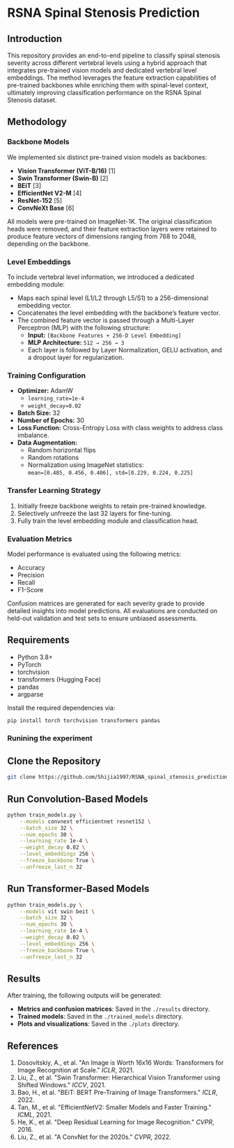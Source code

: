 # RSNA Spinal Stenosis Prediction

## Introduction

This repository provides an end-to-end pipeline to classify spinal stenosis severity across different vertebral levels using a hybrid approach that integrates pre-trained vision models and dedicated vertebral level embeddings. The method leverages the feature extraction capabilities of pre-trained backbones while enriching them with spinal-level context, ultimately improving classification performance on the RSNA Spinal Stenosis dataset.

## Methodology

### Backbone Models

We implemented six distinct pre-trained vision models as backbones:

- **Vision Transformer (ViT-B/16)** [1]
- **Swin Transformer (Swin-B)** [2]
- **BEiT** [3]
- **EfficientNet V2-M** [4]
- **ResNet-152** [5]
- **ConvNeXt Base** [6]

All models were pre-trained on ImageNet-1K. The original classification heads were removed, and their feature extraction layers were retained to produce feature vectors of dimensions ranging from 768 to 2048, depending on the backbone.

### Level Embeddings

To include vertebral level information, we introduced a dedicated embedding module:

- Maps each spinal level (L1/L2 through L5/S1) to a 256-dimensional embedding vector.
- Concatenates the level embedding with the backbone’s feature vector.
- The combined feature vector is passed through a Multi-Layer Perceptron (MLP) with the following structure:
  - **Input:** `[Backbone Features + 256-D Level Embedding]`
  - **MLP Architecture:** `512 → 256 → 3`
  - Each layer is followed by Layer Normalization, GELU activation, and a dropout layer for regularization.

### Training Configuration

- **Optimizer:** AdamW  
  - `learning_rate=1e-4`  
  - `weight_decay=0.02`
- **Batch Size:** 32
- **Number of Epochs:** 30
- **Loss Function:** Cross-Entropy Loss with class weights to address class imbalance.
- **Data Augmentation:**  
  - Random horizontal flips  
  - Random rotations  
  - Normalization using ImageNet statistics:  
    `mean=[0.485, 0.456, 0.406], std=[0.229, 0.224, 0.225]`

### Transfer Learning Strategy

1. Initially freeze backbone weights to retain pre-trained knowledge.
2. Selectively unfreeze the last 32 layers for fine-tuning.
3. Fully train the level embedding module and classification head.

### Evaluation Metrics

Model performance is evaluated using the following metrics:

- Accuracy
- Precision
- Recall
- F1-Score

Confusion matrices are generated for each severity grade to provide detailed insights into model predictions. All evaluations are conducted on held-out validation and test sets to ensure unbiased assessments.

## Requirements

- Python 3.8+
- PyTorch
- torchvision
- transformers (Hugging Face)
- pandas
- argparse

Install the required dependencies via:

```bash
pip install torch torchvision transformers pandas
```

### Runining the experiment
## Clone the Repository

```bash
git clone https://github.com/Shijia1997/RSNA_spinal_stenosis_prediction.git
```

## Run Convolution-Based Models

```bash
python train_models.py \
    --models convnext efficientnet resnet152 \
    --batch_size 32 \
    --num_epochs 30 \
    --learning_rate 1e-4 \
    --weight_decay 0.02 \
    --level_embeddings 256 \
    --freeze_backbone True \
    --unfreeze_last_n 32
```

## Run Transformer-Based Models

```bash
python train_models.py \
    --models vit swin beit \
    --batch_size 32 \
    --num_epochs 30 \
    --learning_rate 1e-4 \
    --weight_decay 0.02 \
    --level_embeddings 256 \
    --freeze_backbone True \
    --unfreeze_last_n 32
```

## Results

After training, the following outputs will be generated:

- **Metrics and confusion matrices**: Saved in the `./results` directory.
- **Trained models**: Saved in the `./trained_models` directory.
- **Plots and visualizations**: Saved in the `./plots` directory.


## References

1. Dosovitskiy, A., et al. "An Image is Worth 16x16 Words: Transformers for Image Recognition at Scale." *ICLR*, 2021.  
2. Liu, Z., et al. "Swin Transformer: Hierarchical Vision Transformer using Shifted Windows." *ICCV*, 2021.  
3. Bao, H., et al. "BEiT: BERT Pre-Training of Image Transformers." *ICLR*, 2022.  
4. Tan, M., et al. "EfficientNetV2: Smaller Models and Faster Training." *ICML*, 2021.  
5. He, K., et al. "Deep Residual Learning for Image Recognition." *CVPR*, 2016.  
6. Liu, Z., et al. "A ConvNet for the 2020s." *CVPR*, 2022.
